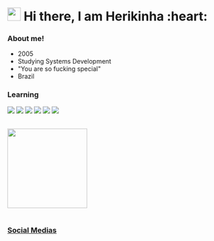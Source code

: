 <h1><img src="https://emojis.slackmojis.com/emojis/images/1570211625/6611/wave-animated.gif?1570211625" width="30"/> Hi there, I am Herikinha :heart:</h1>

### About me!

<ul>
  <li>2005</li>
  <li>Studying Systems Development</li>
  <li>"You are so fucking special"</li>
  <li>Brazil</li>
</ul>

### Learning

<p>
<img src="https://img.shields.io/badge/html5-%23E34F26.svg?style=for-the-badge&logo=html5&logoColor=white"/>
<img src="https://img.shields.io/badge/css3-%231572B6.svg?style=for-the-badge&logo=css3&logoColor=white"/>
<img src="https://img.shields.io/badge/git-%23F05033.svg?style=for-the-badge&logo=git&logoColor=white"/>
<img src="https://img.shields.io/badge/github-%23121011.svg?style=for-the-badge&logo=github&logoColor=white"/>
<img src="https://img.shields.io/badge/Microsoft_Office-D83B01?style=for-the-badge&logo=microsoft-office&logoColor=white"/>
<img src="https://img.shields.io/badge/adobephotoshop-%2331A8FF.svg?style=for-the-badge&logo=adobephotoshop&logoColor=white"/>
</p>

<br>

<div>
<a href="https://github.com/herikasilvaa">
  <img height="180em" src="https://github-readme-stats.vercel.app/api?username=herikasilvaa&show_icons=true&theme=dracula&include_all_commits=true&count_private=true"/>
</div>

<br>


### Social Medias


 
